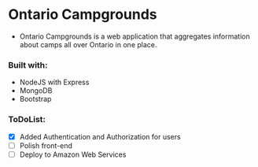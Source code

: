 # Ontario Campgrounds
* Ontario Campgrounds is a web application that aggregates information about camps all over Ontario in one place.

### Built with:
* NodeJS with Express
* MongoDB
* Bootstrap

### ToDoList:
- [x] Added Authentication and Authorization for users
- [ ] Polish front-end
- [ ] Deploy to Amazon Web Services